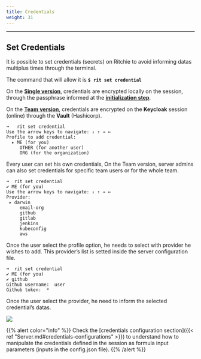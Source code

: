 ```yaml
---
title: Credentials
weight: 31
---
```


---

## Set **Credentials**

It is possible to set credentials \(secrets\) on Ritchie to avoid informing datas multiplus times through the terminal.

The command that will allow it is **`$ rit set credential`**

On the [**Single version**](https://docs.ritchiecli.io/getting-started/choosing-a-version#single-version), credentials are encrypted locally on the session, through the passphrase informed at the [**initialization step**](https://docs.ritchiecli.io/getting-started/initialization#single-version).

On the [**Team** **version**](https://docs.ritchiecli.io/getting-started/choosing-a-version#team-version), credentials are encrypted on the **Keycloak** session \(online\) through the **Vault** \(Hashicorp\).


```text
➜   rit set credential
Use the arrow keys to navigate: ↓ ↑ → ←
Profile to add credential:
  ▸ ME (for you)
     OTHER (for another user)
     ORG (for the organization)
```

Every user can set his own credentials,
On the Team version, server admins can also set credentials for specific team users or for the whole team.

```text
➜  rit set credential
✔ ME (for you)
Use the arrow keys to navigate: ↓ ↑ → ←
Provider:
 ▸ darwin
     email-org
     github
     gitlab
     jenkins
     kubeconfig
     aws
```

Once the user select the profile option, he needs to select with provider he wishes to add. This provider’s list is setted inside the server configuration file.

```text
➜  rit set credential
✔ ME (for you)
✔ github
Github username:  user
Github token:  *
```

Once the user select the provider, he need to inform the selected credential’s datas.

![](https://lh4.googleusercontent.com/-JVtQ04rw-nThL0ALvAnk5B63942l5z9gUrjzk34TNPiPU3BNUc4aa-BFStBNO6dMJDTwBgiWr9uEg3sIwQTLiklUwqyKr5ZyWpnaHGpg4P-4GELLnmw3pPaomBM433N_bg0o)

{{% alert color="info" %}}
Check the [credentials configuration section]({{< ref "Server.md#credentials-configurations" >}}) to understand how to manipulate the credentials defined in the session as formula input parameters \(inputs in the config.json file\).
{{% /alert %}}
